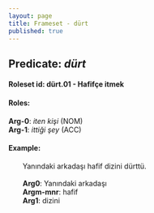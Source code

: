 ```yaml
---
layout: page
title: Frameset - dürt
published: true
---
```

<h2>Predicate: <i>dürt</i></h2>
<h4>Roleset id: dürt.01 - Hafifçe itmek<br>
<h4>Roles:</h4>
<b>Arg-0</b>: <i>iten kişi</i>  (NOM) <br>
<b>Arg-1</b>: <i>ittiği şey</i>  (ACC) <br>
<h4>Example:</h4>
&emsp;&emsp;Yanındaki arkadaşı hafif dizini dürttü.<br><br>
&emsp;&emsp;<b>Arg0</b>:  Yanındaki arkadaşı<br>
&emsp;&emsp;<b>Argm-mnr</b>:  hafif<br>
&emsp;&emsp;<b>Arg1</b>:  dizini<br>

